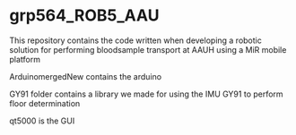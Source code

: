 # grp564_ROB5_AAU
This repository contains the code written when developing a robotic solution for performing bloodsample transport at AAUH using a MiR mobile platform

ArduinomergedNew contains the arduino

GY91 folder contains a library we made for using the IMU GY91 to perform floor determination

qt5000 is the GUI
